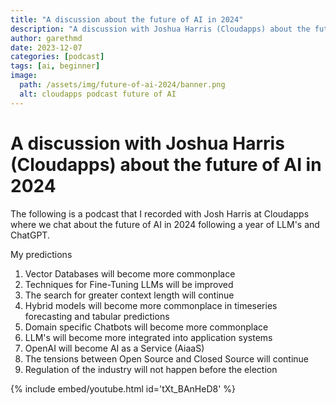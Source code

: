 ```yaml
---
title: "A discussion about the future of AI in 2024"
description: "A discussion with Joshua Harris (Cloudapps) about the future of AI in 2024"
author: garethmd
date: 2023-12-07
categories: [podcast]
tags: [ai, beginner]
image:
  path: /assets/img/future-of-ai-2024/banner.png
  alt: cloudapps podcast future of AI
---
```


# A discussion with Joshua Harris (Cloudapps) about the future of AI in 2024

The following is a podcast that I recorded with Josh Harris at Cloudapps where we chat about the future of AI in 2024
following a year of LLM's and ChatGPT.

My predictions 
1. Vector Databases will become more commonplace
1. Techniques for Fine-Tuning LLMs will be improved
1. The search for greater context length will continue
1. Hybrid models will become more commonplace in timeseries forecasting and tabular predictions
1. Domain specific Chatbots will become more commonplace
1. LLM's will become more integrated into application systems
1. OpenAI will become AI as a Service (AiaaS)
1. The tensions between Open Source and Closed Source will continue
1. Regulation of the industry will not happen before the election 


{% include embed/youtube.html id='tXt_BAnHeD8' %}
